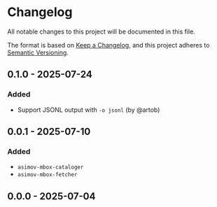 # Changelog

All notable changes to this project will be documented in this file.

The format is based on [Keep a Changelog](https://keepachangelog.com/en/1.0.0/),
and this project adheres to [Semantic Versioning](https://semver.org/spec/v2.0.0.html).

## 0.1.0 - 2025-07-24
### Added
- Support JSONL output with `-o jsonl` (by @artob)

## 0.0.1 - 2025-07-10
### Added
- `asimov-mbox-cataloger`
- `asimov-mbox-fetcher`

## 0.0.0 - 2025-07-04
